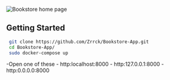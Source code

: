 
![Bookstore home page](https://github.com/Zrrck/Bookstore-App/blob/main/Bookstore.png)

## Getting Started



```bash
 git clone https://github.com/Zrrck/Bookstore-App.git
 cd Bookstore-App/
 sudo docker-compose up
 ```

 -Open one of these
    - http:localhost:8000
    - http:127.0.0.1:8000
    - http:0.0.0.0:8000

